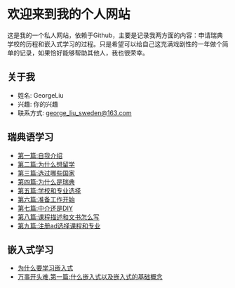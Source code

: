 # 欢迎来到我的个人网站

这是我的一个私人网站，依赖于Github，主要是记录我两方面的内容：申请瑞典学校的历程和嵌入式学习的过程。只是希望可以给自己这充满戏剧性的一年做个简单的记录，如果恰好能够帮助其他人，我也很荣幸。

## 关于我

- 姓名: GeorgeLiu
- 兴趣: 你的兴趣
- 联系方式: george_liu_sweden@163.com

## 瑞典语学习

- [第一篇:自我介绍](introduce_my_self.md)
- [第二篇:为什么想留学](https://github.com/username/project2)
- [第三篇:选过哪些国家](https://github.com/username/project2)
- [第四篇:为什么是瑞典](https://github.com/username/project2)
- [第五篇:学校和专业选择](https://github.com/username/project2)
- [第六篇:准备工作开始](https://github.com/username/project2)
- [第七篇:中介还是DIY](https://github.com/username/project2)
- [第八篇:课程描述和文书怎么写](https://github.com/username/project2)
- [第九篇:注册ad选择课程和专业](https://github.com/username/project2)

## 嵌入式学习

- [为什么要学习嵌入式](blog/post1.md)
- [万事开头难,第一篇:什么嵌入式以及嵌入式的基础概念](blog/post2.md)
